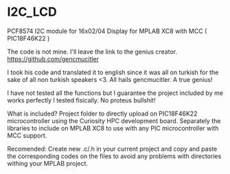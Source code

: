 # I2C_LCD
PCF8574 I2C module for 16x02/04 Display for MPLAB XC8 with MCC ( PIC18F46K22 )

The code is not mine. I'll leave the link to the genius creator.
https://github.com/gencmucitler
 
I took his code and translated it to english since it was all on turkish for the sake of all non turkish speakers <3. All hails gencmucitler. A true genius!

I have not tested all the functions but I guarantee the project included by me works perfectly I tested fisically. No proteus bullshit!

What is included?
Project folder to directly upload on PIC18F46K22 microcontroller using the Curiosity HPC development board.
Separately the libraries to include on MPLAB XC8 to use with any PIC microcontroller with MCC support.

Recomended:
Create new .c/.h in your current project and copy and paste the corresponding codes on the files to avoid any problems with directories withing your MPLAB project. 
